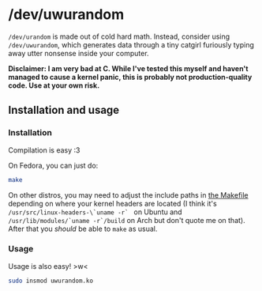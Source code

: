 # /dev/uwurandom

`/dev/urandom` is made out of cold hard math. Instead, consider using `/dev/uwurandom`, which generates data through a tiny catgirl furiously typing away utter nonsense inside your computer.

**Disclaimer: I am very bad at C. While I've tested this myself and haven't managed to cause a kernel panic, this is probably not production-quality code. Use at your own risk.**

## Installation and usage

### Installation
Compilation is easy :3

On Fedora, you can just do:
```bash
make
```

On other distros, you may need to adjust the include paths in [the Makefile](./Makefile) depending on where your kernel headers are located (I think it's ``/usr/src/linux-headers-\`uname -r` `` on Ubuntu and ``/usr/lib/modules/`uname -r`/build`` on Arch but don't quote me on that). After that you *should* be able to `make` as usual.

### Usage

Usage is also easy! >w<

```bash
sudo insmod uwurandom.ko
```